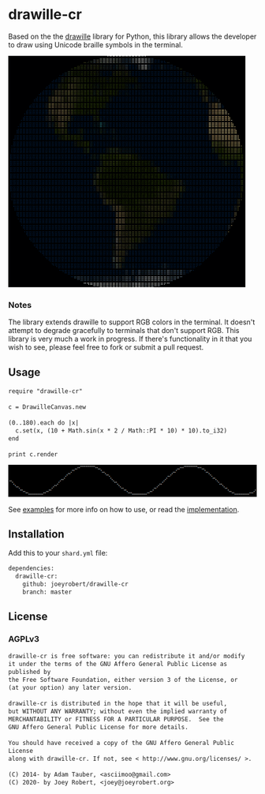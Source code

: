 # drawille-cr

Based on the the [drawille](https://github.com/asciimoo/drawille) library for Python,
this library allows the developer to draw using Unicode braille symbols in the terminal.

![Earth Rotation](examples/earth-rotation.gif)

### Notes

The library extends drawille to support RGB colors in the terminal.
It doesn't attempt to degrade gracefully to terminals that don't support RGB.
This library is very much a work in progress. If there's functionality in it
that you wish to see, please feel free to fork or submit a pull request.

## Usage

```crystal
require "drawille-cr"

c = DrawilleCanvas.new

(0..180).each do |x|
  c.set(x, (10 + Math.sin(x * 2 / Math::PI * 10) * 10).to_i32)
end

print c.render
```

![Basic Example](examples/basic.png)

See [examples](examples) for more info on how to use, or read the [implementation](drawille-cr).

## Installation

Add this to your `shard.yml` file:

```
dependencies:
  drawille-cr:
    github: joeyrobert/drawille-cr
    branch: master
```

## License

### AGPLv3

```
drawille-cr is free software: you can redistribute it and/or modify
it under the terms of the GNU Affero General Public License as published by
the Free Software Foundation, either version 3 of the License, or
(at your option) any later version.

drawille-cr is distributed in the hope that it will be useful,
but WITHOUT ANY WARRANTY; without even the implied warranty of
MERCHANTABILITY or FITNESS FOR A PARTICULAR PURPOSE.  See the
GNU Affero General Public License for more details.

You should have received a copy of the GNU Affero General Public License
along with drawille-cr. If not, see < http://www.gnu.org/licenses/ >.

(C) 2014- by Adam Tauber, <asciimoo@gmail.com>
(C) 2020- by Joey Robert, <joey@joeyrobert.org>
```

